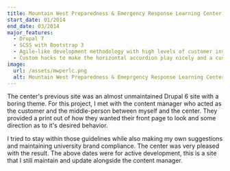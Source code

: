 ```yaml
---
title: Mountain West Preparedness & Emergency Response Learning Center
start_date: 01/2014
end_date: 03/2014
major_features:
  - Drupal 7
  - SCSS with Bootstrap 3
  - Agile-like development methodology with high levels of customer involvement
  - Custom hacks to make the horizontal accordion play nicely and a custom fallback for mobile devices
image:
  url: /assets/mwperlc.png
  alt: Mountain West Preparedness & Emeprgency Response Learning Center screen shot
---
```


The center's previous site was an almost unmaintained Drupal 6 site with
a boring theme. For this project, I met with the content manager who acted
as the customer and the middle-person between myself and the center. They
provided a print out of how they wanted their front page to look and some
direction as to it's desired behavior.

I tried to stay within those guidelines while also making my own suggestions
and maintaining university brand compliance. The center was very pleased
with the result. The above dates were for active development, this is a
site that I still maintain and update alongside the content manager.
